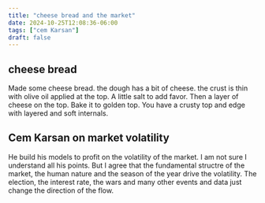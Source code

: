 ```yaml
---
title: "cheese bread and the market"
date: 2024-10-25T12:08:36-06:00
tags: ["cem Karsan"]
draft: false
---
```


## cheese bread

Made some cheese bread. the dough has a bit of cheese. the crust is thin with olive oil applied at the top. A little salt to add favor. Then a layer of cheese on the top. Bake it to golden top. You have a crusty top and edge with layered and soft internals.

## Cem Karsan on market volatility

He build his models to profit on the volatility of the market. I am not sure I understand all his points. But I agree that the fundamental structre of the market, the human nature and the season of the year drive the volatility. The election, the interest rate, the wars and many other events and data just change the direction of the flow.


